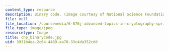 ```yaml
---
content_type: resource
description: Binary code. (Image courtesy of National Science Foundation.)
file: null
file_location: /coursemedia/6-876j-advanced-topics-in-cryptography-spring-2003/3931b4ea2c644409aa7033c4da352cdd_chp_binarycode.jpg
file_type: image/jpeg
resourcetype: Image
title: chp_binarycode.jpg
uid: 3931b4ea-2c64-4409-aa70-33c4da352cdd
---
```

